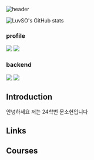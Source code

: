 ![header](https://capsule-render.vercel.app/api?type=Blur&color=gradient&height=300&section=header&text=Have%20a%20Nice%20Day%20🍀)

![LuvSO's GitHub stats](https://github-readme-stats.vercel.app/api?username=LuvSO&count_private=true)
### profile
<img src="https://img.shields.io/badge/instagram-FF0069?style=flat-square&logo=instagram&logoColor=pink"/>
<img src="https://img.shields.io/badge/kakao-FFCD00?style=flat-square&logo=kakao&logoColor=yellow"/>

### backend
<img src="https://img.shields.io/badge/eclipse-2C2255?style=flat-square&logo=eclipse&logoColor=light purple"/>
<img src="https://img.shields.io/badge/jupyter-F37626?style=flat-square&logo=jupyter&logoColor=orange"/>


## Introduction
안녕하세요 저는 24학번 문소현입니다

## Links

## Courses
